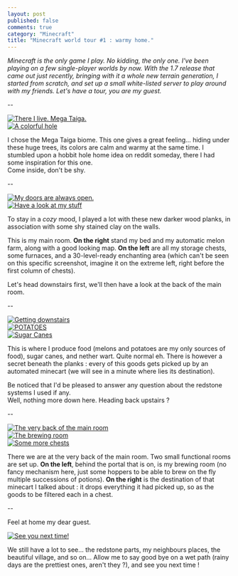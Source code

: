 ```yaml
---
layout: post
published: false
comments: true
category: "Minecraft"
title: "Minecraft world tour #1 : warmy home."
---
```

*Minecraft is the only game I play. No kidding, the only one. I've been playing on a few single-player worlds by now. With the 1.7 release that came out just recently, bringing with it a whole new terrain generation, I started from scratch, and set up a small white-listed server to play around with my friends. Let's have a tour, you are my guest.*

--

[![There I live. Mega Taiga.](http://up.schoewilliam.fr/images/2013-11-21_19.40.37.png)](http://up.schoewilliam.fr/images/2013-11-21_19.40.37.png)  
[![A colorful hole](http://up.schoewilliam.fr/images/2013-11-21_20.55.48.png)](http://up.schoewilliam.fr/images/2013-11-21_20.55.48.png)

I chose the Mega Taiga biome. This one gives a great feeling… hiding under these huge trees, its colors are calm and warmy at the same time. I stumbled upon a hobbit hole home idea on reddit someday, there I had some inspiration for this one.  
Come inside, don't be shy.

--

[![My doors are always open.](http://up.schoewilliam.fr/images/2013-11-21_20.56.02.png)](http://up.schoewilliam.fr/images/2013-11-21_20.56.02.png)  
[![Have a look at my stuff](http://up.schoewilliam.fr/images/2013-11-21_20.56.22.png)](http://up.schoewilliam.fr/images/2013-11-21_20.56.22.png)

To stay in a *cozy* mood, I played a lot with these new darker wood planks, in association with some shy stained clay on the walls.

This is my main room. **On the right** stand my bed and my automatic melon farm, along with a good looking map. **On the left** are all my storage chests, some furnaces, and a 30-level-ready enchanting area (which can't be seen on this specific screenshot, imagine it on the extreme left, right before the first column of chests).

Let's head downstairs first, we'll then have a look at the back of the main room.

--

[![Getting downstairs](http://up.schoewilliam.fr/images/2013-11-21_21.01.42.png)](http://up.schoewilliam.fr/images/2013-11-21_21.01.42.png)  
[![POTATOES](http://up.schoewilliam.fr/images/2013-11-21_21.01.53.png)](http://up.schoewilliam.fr/images/2013-11-21_21.01.53.png)  
[![Sugar Canes](http://up.schoewilliam.fr/images/2013-11-21_21.02.03.png)](http://up.schoewilliam.fr/images/2013-11-21_21.02.03.png)  

This is where I produce food (melons and potatoes are my only sources of food), sugar canes, and nether wart. Quite normal eh. There is however a secret beneath the planks : every of this goods gets picked up by an automated minecart (we will see in a minute where lies its destination).

Be noticed that I'd be pleased to answer any question about the redstone systems I used if any.  
Well, nothing more down here. Heading back upstairs ?

--

[![The very back of the main room](http://up.schoewilliam.fr/images/2013-11-21_21.01.03.png)](http://up.schoewilliam.fr/images/2013-11-21_21.01.03.png)  
[![The brewing room](http://up.schoewilliam.fr/images/2013-11-21_21.01.16.png)](http://up.schoewilliam.fr/images/2013-11-21_21.01.16.png)  
[![Some more chests](http://up.schoewilliam.fr/images/2013-11-21_21.01.07.png)](http://up.schoewilliam.fr/images/2013-11-21_21.01.07.png)

There we are at the very back of the main room. Two small functional rooms are set up. **On the left**, behind the portal that is on, is my brewing room (no fancy mechanism here, just some hoppers to be able to brew on the fly multiple successions of potions). **On the right** is the destination of that minecart I talked about : it drops everything it had picked up, so as the goods to be filtered each in a chest.

--

Feel at home my dear guest.

[![See you next time!](http://up.schoewilliam.fr/images/2013-11-21_22.06.16.png)](http://up.schoewilliam.fr/images/2013-11-21_22.06.16.png)

We still have a lot to see… the redstone parts, my neighbours places, the beautiful village, and so on… Allow me to say good bye on a wet path (rainy days are the prettiest ones, aren't they ?), and see you next time !


